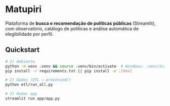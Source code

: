 # Matupiri

Plataforma de **busca e recomendação de políticas públicas** (Streamlit), com observatório,
catálogo de políticas e análise automática de elegibilidade por perfil.

## Quickstart

```bash
# 1) Ambiente
python -m venv .venv && source .venv/bin/activate  # Windows: .venv\Scripts\activate
pip install -r requirements.txt || pip install -e .[dev]

# 2) Dados (ETL → processed/)
python etl/run_all.py

# 3) Rodar app
streamlit run app/app.py
